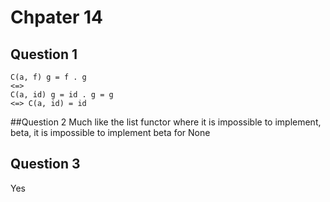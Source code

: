 # Chpater 14
## Question 1
```
C(a, f) g = f . g
<=>
C(a, id) g = id . g = g
<=> C(a, id) = id
```
##Question 2
Much like the list functor where it is impossible to implement, beta, it is
impossible to implement beta for None
## Question 3
Yes
